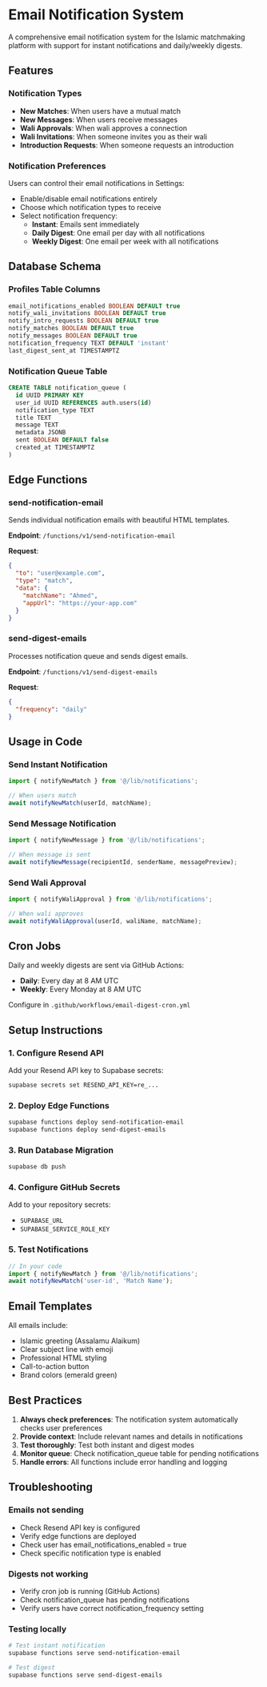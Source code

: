 # Email Notification System

A comprehensive email notification system for the Islamic matchmaking platform with support for instant notifications and daily/weekly digests.

## Features

### Notification Types
- **New Matches**: When users have a mutual match
- **New Messages**: When users receive messages
- **Wali Approvals**: When wali approves a connection
- **Wali Invitations**: When someone invites you as their wali
- **Introduction Requests**: When someone requests an introduction

### Notification Preferences
Users can control their email notifications in Settings:
- Enable/disable email notifications entirely
- Choose which notification types to receive
- Select notification frequency:
  - **Instant**: Emails sent immediately
  - **Daily Digest**: One email per day with all notifications
  - **Weekly Digest**: One email per week with all notifications

## Database Schema

### Profiles Table Columns
```sql
email_notifications_enabled BOOLEAN DEFAULT true
notify_wali_invitations BOOLEAN DEFAULT true
notify_intro_requests BOOLEAN DEFAULT true
notify_matches BOOLEAN DEFAULT true
notify_messages BOOLEAN DEFAULT true
notification_frequency TEXT DEFAULT 'instant'
last_digest_sent_at TIMESTAMPTZ
```

### Notification Queue Table
```sql
CREATE TABLE notification_queue (
  id UUID PRIMARY KEY
  user_id UUID REFERENCES auth.users(id)
  notification_type TEXT
  title TEXT
  message TEXT
  metadata JSONB
  sent BOOLEAN DEFAULT false
  created_at TIMESTAMPTZ
)
```

## Edge Functions

### send-notification-email
Sends individual notification emails with beautiful HTML templates.

**Endpoint**: `/functions/v1/send-notification-email`

**Request**:
```json
{
  "to": "user@example.com",
  "type": "match",
  "data": {
    "matchName": "Ahmed",
    "appUrl": "https://your-app.com"
  }
}
```

### send-digest-emails
Processes notification queue and sends digest emails.

**Endpoint**: `/functions/v1/send-digest-emails`

**Request**:
```json
{
  "frequency": "daily"
}
```

## Usage in Code

### Send Instant Notification
```typescript
import { notifyNewMatch } from '@/lib/notifications';

// When users match
await notifyNewMatch(userId, matchName);
```

### Send Message Notification
```typescript
import { notifyNewMessage } from '@/lib/notifications';

// When message is sent
await notifyNewMessage(recipientId, senderName, messagePreview);
```

### Send Wali Approval
```typescript
import { notifyWaliApproval } from '@/lib/notifications';

// When wali approves
await notifyWaliApproval(userId, waliName, matchName);
```

## Cron Jobs

Daily and weekly digests are sent via GitHub Actions:
- **Daily**: Every day at 8 AM UTC
- **Weekly**: Every Monday at 8 AM UTC

Configure in `.github/workflows/email-digest-cron.yml`

## Setup Instructions

### 1. Configure Resend API
Add your Resend API key to Supabase secrets:
```bash
supabase secrets set RESEND_API_KEY=re_...
```

### 2. Deploy Edge Functions
```bash
supabase functions deploy send-notification-email
supabase functions deploy send-digest-emails
```

### 3. Run Database Migration
```bash
supabase db push
```

### 4. Configure GitHub Secrets
Add to your repository secrets:
- `SUPABASE_URL`
- `SUPABASE_SERVICE_ROLE_KEY`

### 5. Test Notifications
```typescript
// In your code
import { notifyNewMatch } from '@/lib/notifications';
await notifyNewMatch('user-id', 'Match Name');
```

## Email Templates

All emails include:
- Islamic greeting (Assalamu Alaikum)
- Clear subject line with emoji
- Professional HTML styling
- Call-to-action button
- Brand colors (emerald green)

## Best Practices

1. **Always check preferences**: The notification system automatically checks user preferences
2. **Provide context**: Include relevant names and details in notifications
3. **Test thoroughly**: Test both instant and digest modes
4. **Monitor queue**: Check notification_queue table for pending notifications
5. **Handle errors**: All functions include error handling and logging

## Troubleshooting

### Emails not sending
- Check Resend API key is configured
- Verify edge functions are deployed
- Check user has email_notifications_enabled = true
- Check specific notification type is enabled

### Digests not working
- Verify cron job is running (GitHub Actions)
- Check notification_queue has pending notifications
- Verify users have correct notification_frequency setting

### Testing locally
```bash
# Test instant notification
supabase functions serve send-notification-email

# Test digest
supabase functions serve send-digest-emails
```
